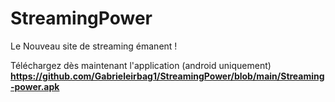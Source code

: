 # StreamingPower

Le Nouveau site de streaming émanent !

Téléchargez dès maintenant l'application (android uniquement)
**https://github.com/Gabrieleirbag1/StreamingPower/blob/main/Streaming-power.apk**
